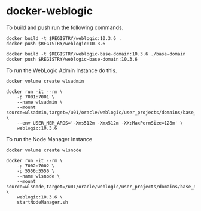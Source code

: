 # docker-weblogic

To build and push run the following commands.

```shell
docker build -t $REGISTRY/weblogic:10.3.6 .
docker push $REGISTRY/weblogic:10.3.6

docker build -t $REGISTRY/weblogic-base-domain:10.3.6 ./base-domain
docker push $REGISTRY/weblogic-base-domain:10.3.6
```
To run the WebLogic Admin Instance do this.

```shell
docker volume create wlsadmin

docker run -it --rm \
    -p 7001:7001 \
    --name wlsadmin \
    --mount source=wlsadmin,target=/u01/oracle/weblogic/user_projects/domains/base_domain/ \
    --env USER_MEM_ARGS='-Xms512m -Xmx512m -XX:MaxPermSize=128m' \
    weblogic:10.3.6
```

To run the Node Manager Instance

```shell
docker volume create wlsnode

docker run -it --rm \
    -p 7002:7002 \
    -p 5556:5556 \
    --name wlsnode \
    --mount source=wlsnode,target=/u01/oracle/weblogic/user_projects/domains/base_domain/ \
    weblogic:10.3.6 \
    startNodeManager.sh
```
